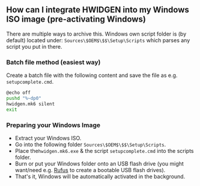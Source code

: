 ## How can I integrate HWIDGEN into my Windows ISO image (pre-activating Windows)

There are multiple ways to archive this. Windows own script folder is (by default) located under: `Sources\$OEM$\$$\Setup\Scripts` which parses any script you put in there.

### Batch file method (easiest way)

Create a batch file with the following content and save the file as e.g. `setupcomplete.cmd`.

```sh
@echo off
pushd "%~dp0"
hwidgen.mk6 silent
exit
```

### Preparing your Windows Image

* Extract your Windows ISO.
* Go into the following folder `Sources\$OEM$\$$\Setup\Scripts`.
* Place the`hwidgen.mk6.exe` & the script `setupcomplete.cmd` into the scripts folder.
* Burn or put your Windows folder onto an USB flash drive (you might want/need e.g. [Rufus](https://rufus.ie/) to create a bootable USB flash drives).
* That's it, Windows will be automatically activated in the background.


